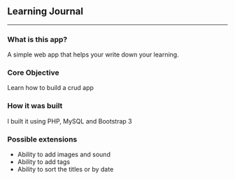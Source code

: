 ## Learning Journal
***

### What is this app?

A simple web app that helps your write down your learning.  

### Core Objective

Learn how to build a crud app

### How it was built

I built it using PHP, MySQL and Bootstrap 3

### Possible extensions
- Ability to add images and sound
- Ability to add tags
- Ability to sort the titles or by date